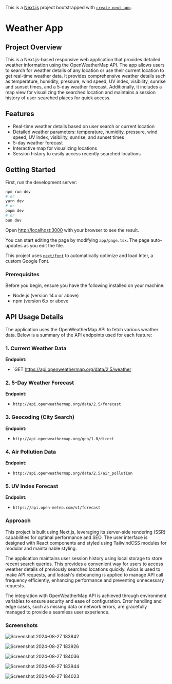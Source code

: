 This is a [Next.js](https://nextjs.org/) project bootstrapped with [`create-next-app`](https://github.com/vercel/next.js/tree/canary/packages/create-next-app).
# Weather App

## Project Overview

This is a Next.js-based responsive web application that provides detailed weather information using the OpenWeatherMap API. The app allows users to search for weather details of any location or use their current location to get real-time weather data. It provides comprehensive weather details such as temperature, humidity, pressure, wind speed, UV index, visibility, sunrise and sunset times, and a 5-day weather forecast. Additionally, it includes a map view for visualizing the searched location and maintains a session history of user-searched places for quick access.

## Features

- Real-time weather details based on user search or current location
- Detailed weather parameters: temperature, humidity, pressure, wind speed, UV index, visibility, sunrise, and sunset times
- 5-day weather forecast
- Interactive map for visualizing locations
- Session history to easily access recently searched locations

## Getting Started
First, run the development server:

```bash
npm run dev
# or
yarn dev
# or
pnpm dev
# or
bun dev
```

Open [http://localhost:3000](http://localhost:3000) with your browser to see the result.

You can start editing the page by modifying `app/page.tsx`. The page auto-updates as you edit the file.

This project uses [`next/font`](https://nextjs.org/docs/basic-features/font-optimization) to automatically optimize and load Inter, a custom Google Font.

### Prerequisites

Before you begin, ensure you have the following installed on your machine:

- Node.js (version 14.x or above)
- npm (version 6.x or above

## API Usage Details

The application uses the OpenWeatherMap API to fetch various weather data. Below is a summary of the API endpoints used for each feature:

### 1. Current Weather Data

**Endpoint:**
- `GET https://api.openweathermap.org/data/2.5/weather

### 2. 5-Day Weather Forecast

**Endpoint:**
- `http://api.openweathermap.org/data/2.5/forecast`

### 3. Geocoding (City Search)

**Endpoint:**
- `http://api.openweathermap.org/geo/1.0/direct`

### 4. Air Pollution Data

**Endpoint:**
- `http://api.openweathermap.org/data/2.5/air_pollution`

### 5. UV Index Forecast

**Endpoint:**
- `https://api.open-meteo.com/v1/forecast`

### Approach
This project is built using Next.js, leveraging its server-side rendering (SSR) capabilities for optimal performance and SEO. The user interface is designed with React components and styled using TailwindCSS modules for modular and maintainable styling.

The application maintains user session history using local storage to store recent search queries. This provides a convenient way for users to access weather details of previously searched locations quickly. Axios is used to make API requests, and lodash's debouncing is applied to manage API call frequency efficiently, enhancing performance and preventing unnecessary requests.

The integration with OpenWeatherMap API is achieved through environment variables to ensure security and ease of configuration. Error handling and edge cases, such as missing data or network errors, are gracefully managed to provide a seamless user experience.
### Screenshots
![Screenshot 2024-08-27 183842](https://github.com/user-attachments/assets/90a6c274-33b4-4f6a-be9e-53108194dac1)

![Screenshot 2024-08-27 183926](https://github.com/user-attachments/assets/dc5c1ed3-7fa3-4e62-aec3-0473e539c1b4)

![Screenshot 2024-08-27 184036](https://github.com/user-attachments/assets/33bd4b85-b338-4f2c-85b6-eff54720218c)

![Screenshot 2024-08-27 183944](https://github.com/user-attachments/assets/390209a7-c8af-41f9-92de-82e7ccd1c8a9)

![Screenshot 2024-08-27 184023](https://github.com/user-attachments/assets/6896c346-23d5-4cd4-9d72-d2f194be4138)





